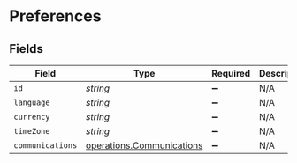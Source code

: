 # Preferences


## Fields

| Field                                                                  | Type                                                                   | Required                                                               | Description                                                            |
| ---------------------------------------------------------------------- | ---------------------------------------------------------------------- | ---------------------------------------------------------------------- | ---------------------------------------------------------------------- |
| `id`                                                                   | *string*                                                               | :heavy_minus_sign:                                                     | N/A                                                                    |
| `language`                                                             | *string*                                                               | :heavy_minus_sign:                                                     | N/A                                                                    |
| `currency`                                                             | *string*                                                               | :heavy_minus_sign:                                                     | N/A                                                                    |
| `timeZone`                                                             | *string*                                                               | :heavy_minus_sign:                                                     | N/A                                                                    |
| `communications`                                                       | [operations.Communications](../../models/operations/communications.md) | :heavy_minus_sign:                                                     | N/A                                                                    |